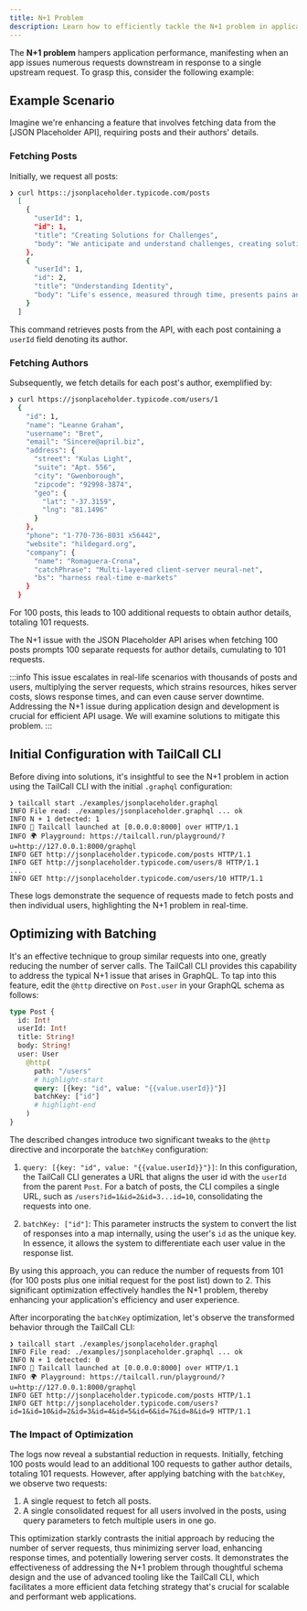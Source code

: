 ```yaml
---
title: N+1 Problem
description: Learn how to efficiently tackle the N+1 problem in application development, reducing server requests and optimizing performance. Discover practical solutions using the TailCall CLI for GraphQL applications, with step-by-step examples to enhance your coding practices.
---
```


The **N+1 problem** hampers application performance, manifesting when an app issues numerous requests downstream in response to a single upstream request. To grasp this, consider the following example:

## Example Scenario

Imagine we're enhancing a feature that involves fetching data from the [JSON Placeholder API], requiring posts and their authors' details.

### Fetching Posts

Initially, we request all posts:

```bash
❯ curl https::/jsonplaceholder.typicode.com/posts
  [
    {
      "userId": 1,
      "id": 1,
      "title": "Creating Solutions for Challenges",
      "body": "We anticipate and understand challenges, creating solutions while considering exceptions and criticisms."
    },
    {
      "userId": 1,
      "id": 2,
      "title": "Understanding Identity",
      "body": "Life's essence, measured through time, presents pains and joys. We find solace in the mundane, seeking meaning beyond the visible."
    }
  ]
```

This command retrieves posts from the API, with each post containing a `userId` field denoting its author.

### Fetching Authors

Subsequently, we fetch details for each post's author, exemplified by:

```bash
❯ curl https://jsonplaceholder.typicode.com/users/1
  {
    "id": 1,
    "name": "Leanne Graham",
    "username": "Bret",
    "email": "Sincere@april.biz",
    "address": {
      "street": "Kulas Light",
      "suite": "Apt. 556",
      "city": "Gwenborough",
      "zipcode": "92998-3874",
      "geo": {
        "lat": "-37.3159",
        "lng": "81.1496"
      }
    },
    "phone": "1-770-736-8031 x56442",
    "website": "hildegard.org",
    "company": {
      "name": "Romaguera-Crona",
      "catchPhrase": "Multi-layered client-server neural-net",
      "bs": "harness real-time e-markets"
    }
  }
```

For 100 posts, this leads to 100 additional requests to obtain author details, totaling 101 requests.

The N+1 issue with the JSON Placeholder API arises when fetching 100 posts prompts 100 separate requests for author details, cumulating to 101 requests.

:::info
This issue escalates in real-life scenarios with thousands of posts and users, multiplying the server requests, which strains resources, hikes server costs, slows response times, and can even cause server downtime. Addressing the N+1 issue during application design and development is crucial for efficient API usage. We will examine solutions to mitigate this problem.
:::

## Initial Configuration with TailCall CLI

Before diving into solutions, it's insightful to see the N+1 problem in action using the TailCall CLI with the initial `.graphql` configuration:

```text {3}
❯ tailcall start ./examples/jsonplaceholder.graphql
INFO File read: ./examples/jsonplaceholder.graphql ... ok
INFO N + 1 detected: 1
INFO 🚀 Tailcall launched at [0.0.0.0:8000] over HTTP/1.1
INFO 🌍 Playground: https://tailcall.run/playground/?u=http://127.0.0.1:8000/graphql
INFO GET http://jsonplaceholder.typicode.com/posts HTTP/1.1
INFO GET http://jsonplaceholder.typicode.com/users/8 HTTP/1.1
...
INFO GET http://jsonplaceholder.typicode.com/users/10 HTTP/1.1
```

These logs demonstrate the sequence of requests made to fetch posts and then individual users, highlighting the N+1 problem in real-time.

## Optimizing with Batching

It's an effective technique to group similar requests into one, greatly reducing the number of server calls. The TailCall CLI provides this capability to address the typical N+1 issue that arises in GraphQL.
To tap into this feature, edit the `@http` directive on `Post.user` in your GraphQL schema as follows:
```graphql showLineNumbers
type Post {
  id: Int!
  userId: Int!
  title: String!
  body: String!
  user: User
    @http(
      path: "/users"
      # highlight-start
      query: [{key: "id", value: "{{value.userId}}"}]
      batchKey: ["id"]
      # highlight-end
    )
}
```
The described changes introduce two significant tweaks to the `@http` directive and incorporate the `batchKey` configuration:
1. `query: [{key: "id", value: "{{value.userId}}"}]`: In this configuration, the TailCall CLI generates a URL that aligns the user id with the `userId` from the parent `Post`. For a batch of posts, the CLI compiles a single URL, such as `/users?id=1&id=2&id=3...id=10`, consolidating the requests into one.

2. `batchKey: ["id"]`: This parameter instructs the system to convert the list of responses into a map internally, using the user's `id` as the unique key. In essence, it allows the system to differentiate each user value in the response list.

By using this approach, you can reduce the number of requests from 101 (for 100 posts plus one initial request for the post list) down to 2. This significant optimization effectively handles the N+1 problem, thereby enhancing your application's efficiency and user experience.

After incorporating the `batchKey` optimization, let's observe the transformed behavior through the TailCall CLI:

```text {3}
❯ tailcall start ./examples/jsonplaceholder.graphql
INFO File read: ./examples/jsonplaceholder.graphql ... ok
INFO N + 1 detected: 0
INFO 🚀 Tailcall launched at [0.0.0.0:8000] over HTTP/1.1
INFO 🌍 Playground: https://tailcall.run/playground/?u=http://127.0.0.1:8000/graphql
INFO GET http://jsonplaceholder.typicode.com/posts HTTP/1.1
INFO GET http://jsonplaceholder.typicode.com/users?id=1&id=10&id=2&id=3&id=4&id=5&id=6&id=7&id=8&id=9 HTTP/1.1
```

### The Impact of Optimization

The logs now reveal a substantial reduction in requests. Initially, fetching 100 posts would lead to an additional 100 requests to gather author details, totaling 101 requests. However, after applying batching with the `batchKey`, we observe two requests:

1. A single request to fetch all posts.
2. A single consolidated request for all users involved in the posts, using query parameters to fetch multiple users in one go.

This optimization starkly contrasts the initial approach by reducing the number of server requests, thus minimizing server load, enhancing response times, and potentially lowering server costs. It demonstrates the effectiveness of addressing the N+1 problem through thoughtful schema design and the use of advanced tooling like the TailCall CLI, which facilitates a more efficient data fetching strategy that's crucial for scalable and performant web applications.
